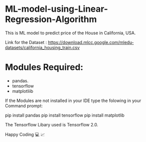 # ML-model-using-Linear-Regression-Algorithm
This is ML model to predict price of the House in California, USA.

Link for the Dataset : https://download.mlcc.google.com/mledu-datasets/california_housing_train.csv

# Modules Required:
* pandas.
* tensorflow
* matplotliib

If the Modules are not installed in your IDE type the folowing in your Command prompt:

pip install pandas
pip install tensorflow
pip install matplotlib

The Tensorflow Libary used is Tensorflow 2.0.

Happy Coding 
:computer:        :chart_with_upwards_trend:
